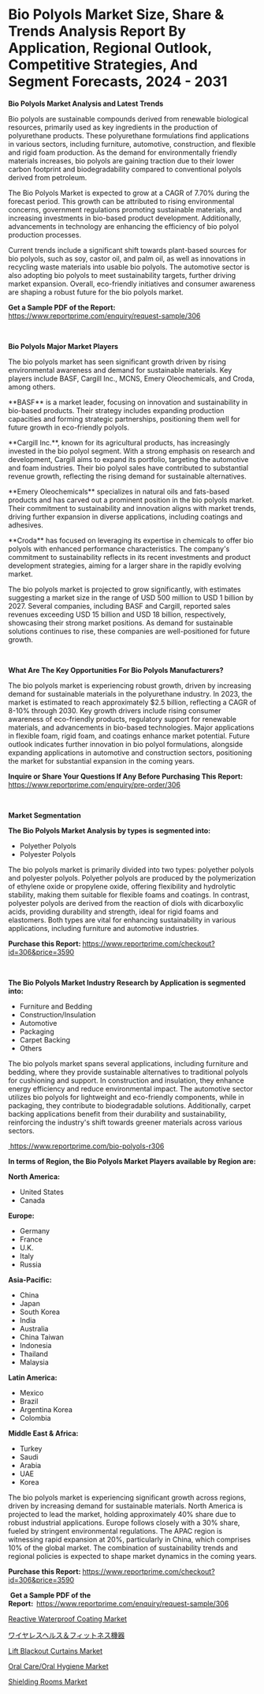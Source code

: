 <p><h1>Bio Polyols Market Size, Share & Trends Analysis Report By Application, Regional Outlook, Competitive Strategies, And Segment Forecasts, 2024 - 2031</h1></p><p><strong>Bio Polyols Market Analysis and Latest Trends</strong></p>
<p><p>Bio polyols are sustainable compounds derived from renewable biological resources, primarily used as key ingredients in the production of polyurethane products. These polyurethane formulations find applications in various sectors, including furniture, automotive, construction, and flexible and rigid foam production. As the demand for environmentally friendly materials increases, bio polyols are gaining traction due to their lower carbon footprint and biodegradability compared to conventional polyols derived from petroleum.</p><p>The Bio Polyols Market is expected to grow at a CAGR of 7.70% during the forecast period. This growth can be attributed to rising environmental concerns, government regulations promoting sustainable materials, and increasing investments in bio-based product development. Additionally, advancements in technology are enhancing the efficiency of bio polyol production processes. </p><p>Current trends include a significant shift towards plant-based sources for bio polyols, such as soy, castor oil, and palm oil, as well as innovations in recycling waste materials into usable bio polyols. The automotive sector is also adopting bio polyols to meet sustainability targets, further driving market expansion. Overall, eco-friendly initiatives and consumer awareness are shaping a robust future for the bio polyols market.</p></p>
<p><strong>Get a Sample PDF of the Report:&nbsp;</strong> <a href="https://www.reportprime.com/enquiry/request-sample/306">https://www.reportprime.com/enquiry/request-sample/306</a></p>
<p>&nbsp;</p>
<p><strong>Bio Polyols Major Market Players</strong></p>
<p><p>The bio polyols market has seen significant growth driven by rising environmental awareness and demand for sustainable materials. Key players include BASF, Cargill Inc., MCNS, Emery Oleochemicals, and Croda, among others. </p><p>**BASF** is a market leader, focusing on innovation and sustainability in bio-based products. Their strategy includes expanding production capacities and forming strategic partnerships, positioning them well for future growth in eco-friendly polyols.</p><p>**Cargill Inc.**, known for its agricultural products, has increasingly invested in the bio polyol segment. With a strong emphasis on research and development, Cargill aims to expand its portfolio, targeting the automotive and foam industries. Their bio polyol sales have contributed to substantial revenue growth, reflecting the rising demand for sustainable alternatives.</p><p>**Emery Oleochemicals** specializes in natural oils and fats-based products and has carved out a prominent position in the bio polyols market. Their commitment to sustainability and innovation aligns with market trends, driving further expansion in diverse applications, including coatings and adhesives.</p><p>**Croda** has focused on leveraging its expertise in chemicals to offer bio polyols with enhanced performance characteristics. The company's commitment to sustainability reflects in its recent investments and product development strategies, aiming for a larger share in the rapidly evolving market.</p><p>The bio polyols market is projected to grow significantly, with estimates suggesting a market size in the range of USD 500 million to USD 1 billion by 2027. Several companies, including BASF and Cargill, reported sales revenues exceeding USD 15 billion and USD 18 billion, respectively, showcasing their strong market positions. As demand for sustainable solutions continues to rise, these companies are well-positioned for future growth.</p></p>
<p>&nbsp;</p>
<p><strong>What Are The Key Opportunities For Bio Polyols Manufacturers?</strong></p>
<p><p>The bio polyols market is experiencing robust growth, driven by increasing demand for sustainable materials in the polyurethane industry. In 2023, the market is estimated to reach approximately $2.5 billion, reflecting a CAGR of 8-10% through 2030. Key growth drivers include rising consumer awareness of eco-friendly products, regulatory support for renewable materials, and advancements in bio-based technologies. Major applications in flexible foam, rigid foam, and coatings enhance market potential. Future outlook indicates further innovation in bio polyol formulations, alongside expanding applications in automotive and construction sectors, positioning the market for substantial expansion in the coming years.</p></p>
<p><strong>Inquire or Share Your Questions If Any Before Purchasing This Report:</strong> <a href="https://www.reportprime.com/enquiry/pre-order/306">https://www.reportprime.com/enquiry/pre-order/306</a></p>
<p>&nbsp;</p>
<p><strong>Market Segmentation</strong></p>
<p><strong>The Bio Polyols Market Analysis by types is segmented into:</strong></p>
<p><ul><li>Polyether Polyols</li><li>Polyester Polyols</li></ul></p>
<p><p>The bio polyols market is primarily divided into two types: polyether polyols and polyester polyols. Polyether polyols are produced by the polymerization of ethylene oxide or propylene oxide, offering flexibility and hydrolytic stability, making them suitable for flexible foams and coatings. In contrast, polyester polyols are derived from the reaction of diols with dicarboxylic acids, providing durability and strength, ideal for rigid foams and elastomers. Both types are vital for enhancing sustainability in various applications, including furniture and automotive industries.</p></p>
<p><strong>Purchase this Report:&nbsp;</strong><a href="https://www.reportprime.com/checkout?id=306&price=3590">https://www.reportprime.com/checkout?id=306&price=3590</a></p>
<p>&nbsp;</p>
<p><strong>The Bio Polyols Market Industry Research by Application is segmented into:</strong></p>
<p><ul><li>Furniture and Bedding</li><li>Construction/Insulation</li><li>Automotive</li><li>Packaging</li><li>Carpet Backing</li><li>Others</li></ul></p>
<p><p>The bio polyols market spans several applications, including furniture and bedding, where they provide sustainable alternatives to traditional polyols for cushioning and support. In construction and insulation, they enhance energy efficiency and reduce environmental impact. The automotive sector utilizes bio polyols for lightweight and eco-friendly components, while in packaging, they contribute to biodegradable solutions. Additionally, carpet backing applications benefit from their durability and sustainability, reinforcing the industry's shift towards greener materials across various sectors.</p></p>
<p><a href="https://www.reportprime.com/bio-polyols-r306">&nbsp;https://www.reportprime.com/bio-polyols-r306</a></p>
<p><strong>In terms of Region, the Bio Polyols Market Players available by Region are:</strong></p>
<p>
    <p> <strong> North America: </strong>
        <ul>
            <li>United States</li>
            <li>Canada</li>
        </ul>
        </p> 
    <p> <strong> Europe: </strong>
        <ul>
            <li>Germany</li>
            <li>France</li>
            <li>U.K.</li>
            <li>Italy</li>
            <li>Russia</li>
        </ul>
        </p> 
    <p> <strong> Asia-Pacific: </strong>
        <ul>
            <li>China</li>
            <li>Japan</li>
            <li>South Korea</li>
            <li>India</li>
            <li>Australia</li>
            <li>China Taiwan</li>
            <li>Indonesia</li>
            <li>Thailand</li>
            <li>Malaysia</li>
        </ul>
        </p> 
    <p> <strong> Latin America: </strong>
        <ul>
            <li>Mexico</li>
            <li>Brazil</li>
            <li>Argentina Korea</li>
            <li>Colombia</li>
        </ul>
        </p> 
    <p> <strong> Middle East & Africa: </strong>
        <ul>
            <li>Turkey</li>
            <li>Saudi</li>
            <li>Arabia</li>
            <li>UAE</li>
            <li>Korea</li>
        </ul>
    </p>
    </p>
<p><p>The bio polyols market is experiencing significant growth across regions, driven by increasing demand for sustainable materials. North America is projected to lead the market, holding approximately 40% share due to robust industrial applications. Europe follows closely with a 30% share, fueled by stringent environmental regulations. The APAC region is witnessing rapid expansion at 20%, particularly in China, which comprises 10% of the global market. The combination of sustainability trends and regional policies is expected to shape market dynamics in the coming years.</p></p>
<p><strong>Purchase this Report: </strong><a href="https://www.reportprime.com/checkout?id=306&price=3590">https://www.reportprime.com/checkout?id=306&price=3590</a></p>
<p>&nbsp;<strong>Get a Sample PDF of the Report:&nbsp;&nbsp;</strong><a href="https://www.reportprime.com/enquiry/request-sample/306">https://www.reportprime.com/enquiry/request-sample/306</a></p>
<p><strong></strong></p>
<p><p><a href="https://www.linkedin.com/pulse/reactive-waterproof-coating-market-revolution-2024--jffoc?trackingId=jt27oRKOSTC9T8eYdaIChg%3D%3D">Reactive Waterproof Coating Market</a></p><p><a href="https://medium.com/@camron674/%E3%83%AF%E3%82%A4%E3%83%A4%E3%83%AC%E3%82%B9%E5%81%A5%E5%BA%B7%E3%81%A8%E3%83%95%E3%82%A3%E3%83%83%E3%83%88%E3%83%8D%E3%82%B9%E3%83%87%E3%83%90%E3%82%A4%E3%82%B9%E5%B8%82%E5%A0%B4%E3%81%AE%E4%BA%88%E6%B8%AC-%E5%B8%82%E5%A0%B4%E5%8B%95%E5%90%91%E5%8F%8A%E3%81%B3%E5%BD%B1%E9%9F%BF%E5%88%86%E6%9E%90-2024%E5%B9%B4-2031%E5%B9%B4-6fbe723ae851">ワイヤレスヘルス＆フィットネス機器</a></p><p><a href="https://www.linkedin.com/pulse/lift-blackout-curtains-market-global-trends-forecast-2024--c9yzc?trackingId=Vfa9YBPjQoelVB4svt9Fng%3D%3D">Lift Blackout Curtains Market</a></p><p><a href="https://issuu.com/reportprime-2/docs/oral-careoral-hygiene-market-size-2_fcf551be5b9f76">Oral Care/Oral Hygiene Market</a></p><p><a href="https://medium.com/@raap8632472024/global-shielding-rooms-market-landscape-future-trends-and-market-strategic-forecast-2024-2031-4fde9f3a27e5">Shielding Rooms Market</a></p></p>